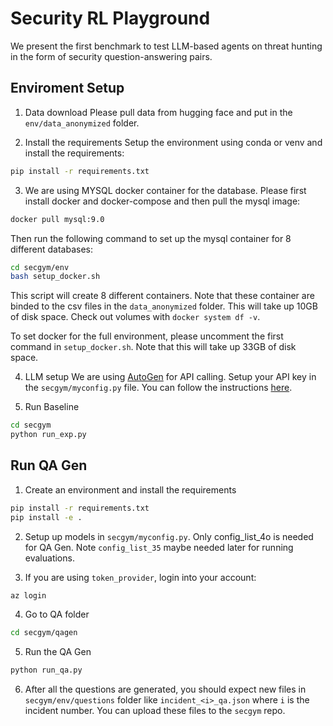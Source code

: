 # Security RL Playground

We present the first benchmark to test LLM-based agents on threat hunting in the form of security question-answering pairs.


## Enviroment Setup

1. Data download
Please pull data from hugging face and put in the `env/data_anonymized` folder.

2. Install the requirements
Setup the environment using conda or venv and install the requirements:
```bash
pip install -r requirements.txt
```

3. We are using MYSQL docker container for the database. Please first install docker and docker-compose and then pull the mysql image:

```bash
docker pull mysql:9.0
```

Then run the following command to set up the mysql container for 8 different databases:

```bash
cd secgym/env
bash setup_docker.sh
```

This script will create 8 different containers. Note that these container are binded to the csv files in the `data_anonymized` folder. This will take up 10GB of disk space.
Check out volumes with `docker system df -v`.

To set docker for the full environment, please uncomment the first command in `setup_docker.sh`. Note that this will take up 33GB of disk space.


4. LLM setup
We are using [AutoGen](https://autogen-ai.github.io/autogen/) for API calling. Setup your API key in the `secgym/myconfig.py` file. You can follow the instructions [here](https://autogen-ai.github.io/autogen/docs/notebooks/autogen_uniformed_api_calling#config-list-setup).



5. Run Baseline
```bash
cd secgym
python run_exp.py
```


## Run QA Gen

1. Create an environment and install the requirements
```bash
pip install -r requirements.txt
pip install -e .
```

2. Setup up models in `secgym/myconfig.py`. Only config_list_4o is needed for QA Gen. Note 
`config_list_35` maybe needed later for running evaluations.

3. If you are using `token_provider`, login into your account:
```bash
az login
```

4. Go to QA folder
```bash
cd secgym/qagen
```

5. Run the QA Gen
```bash
python run_qa.py
```


6. After all the questions are generated, you should expect new files in `secgym/env/questions` folder like `incident_<i>_qa.json` where `i` is the incident number.
You can upload these files to the `secgym` repo.
